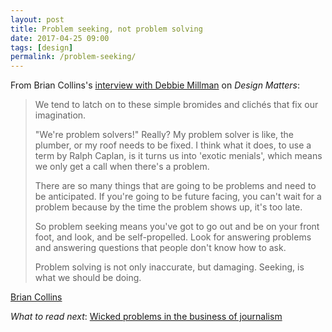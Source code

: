 ```yaml
---
layout: post
title: Problem seeking, not problem solving
date: 2017-04-25 09:00
tags: [design]
permalink: /problem-seeking/
---
```

From Brian Collins's [interview with Debbie Millman](https://soundcloud.com/designmatters/design-matters-with-debbie-millman-brian-collins) on *Design Matters*:

> We tend to latch on to these simple bromides and clichés that fix our imagination. 
>
>"We're problem solvers!" Really? My problem solver is like, the plumber, or my roof needs to be fixed. I think what it does, to use a term by Ralph Caplan, is it turns us into 'exotic menials', which means we only get a call when there's a problem.
>
> There are so many things that are going to be problems and need to be anticipated. If you're going to be future facing, you can't wait for a problem because by the time the problem shows up, it's too late.
>
>So problem seeking means you've got to go out and be on your front foot, and look, and be self-propelled. Look for answering problems and answering questions that people don't know how to ask.
>
> Problem solving is not only inaccurate, but damaging. Seeking, is what we should be doing.

<div class="quote-attrib"><a href="https://soundcloud.com/designmatters/design-matters-with-debbie-millman-brian-collins" target="_blank">Brian Collins</a></div>

*What to read next*: [Wicked problems in the business of journalism](/wickedd/)